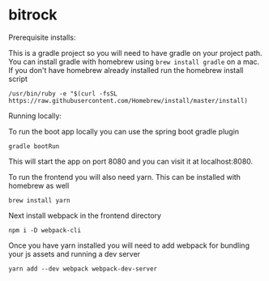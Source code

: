 # bitrock

Prerequisite installs:

This is a gradle project so you will need to have gradle on your project path.  You can install gradle with homebrew using `brew install gradle` on a mac.  If you don't have homebrew already installed run the homebrew install script

`/usr/bin/ruby -e "$(curl -fsSL https://raw.githubusercontent.com/Homebrew/install/master/install)`

Running locally:

To run the boot app locally you can use the spring boot gradle plugin

`gradle bootRun`

This will start the app on port 8080 and you can visit it at localhost:8080.


To run the frontend you will also need yarn.  This can be installed with homebrew as well

`brew install yarn`

Next install webpack in the frontend directory

`npm i -D webpack-cli`

Once you have yarn installed you will need to add webpack for bundling your js assets and running a dev server

`yarn add --dev webpack webpack-dev-server`

